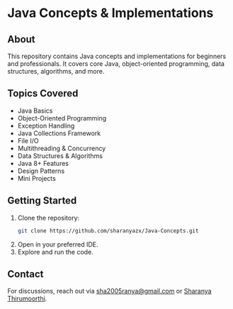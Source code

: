 # Java Concepts & Implementations

## About
This repository contains Java concepts and implementations for beginners and professionals. It covers core Java, object-oriented programming, data structures, algorithms, and more.

## Topics Covered
- Java Basics
- Object-Oriented Programming
- Exception Handling
- Java Collections Framework
- File I/O
- Multithreading & Concurrency
- Data Structures & Algorithms
- Java 8+ Features
- Design Patterns
- Mini Projects

## Getting Started
1. Clone the repository:
   ```sh
   git clone https://github.com/sharanyazx/Java-Concepts.git
   ```
2. Open in your preferred IDE.
3. Explore and run the code.


## Contact
For discussions, reach out via sha2005ranya@gmail.com or [Sharanya Thirumoorthi](https://www.linkedin.com/in/sharanya-thirumoorthi-6a47a8258/).

